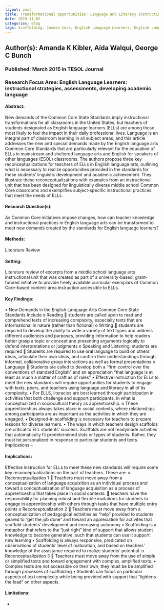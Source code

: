 ```yaml
---
layout: post
title: Transformational Opportunities: Language and Literacy Instruction for English Language Learners in the Common Core Era in the United States
date: 2020-11-02
categories: Blog
tags: Scaffolding, Common Core, English Language Learners, English Language Arts Standards, Minority Students, Second Language Acquisition, Apprenticeship, Diverse Groups of Students
---
```


## Author(s): Amanda K Kibler, Aída Walqui, George C Bunch

### Published: March 2015 in TESOL Journal

### Research Focus Area: English Language Learners: instructional strategies, assessments, developing academic language

#### Abstract:
New demands of the Common Core State Standards imply instructional transformations for all classrooms in the United States, but teachers of students designated as English language learners (ELLs) are among those most likely to feel the impact in their daily professional lives. Language is an integral part of classroom learning in all subject areas, and this article addresses the new and special demands made by the English language arts Common Core Standards that are particularly relevant for the education of ELLs in mainstream and sheltered language arts and English for speakers of other languages (ESOL) classrooms. The authors propose three key reconceptualizations for teachers of ELLs in English language arts, outlining what is necessary to realize opportunities provided in the standards for these students’ linguistic development and academic achievement. They illustrate these reconceptualizations with examples from an instructional unit that has been designed for linguistically diverse middle school Common Core classrooms and exemplifies subject-specific instructional practices that meet the needs of ELLs.


#### Research Question(s):
As Common Core initiatives impose changes, how can teacher knowledge and instructional practices in English language arts can be transformed to meet new demands created by the standards for English language learners?


#### Methods:
Literature Review


#### Setting:
Literature review of excerpts from a middle school language arts instructional unit that was created as part of a university-based, grant-funded initiative to provide freely available curricular exemplars of Common Core–based content-area instruction accessible to ELLs.


#### Key Findings:
• New Demands in the English Language Arts Common Core State Standards Include o Reading  students are called upon to read and comprehend texts of increasing complexity, especially texts that are informational in nature (rather than fictional) o Writing  students are required to develop the ability to write a variety of text types and address different audiences and purposes, providing information to help readers better grasp a topic or concept and presenting arguments logically to defend interpretations or judgments o Speaking and Listening: students are required  Students are required to use oral language to build on others’ ideas, articulate their own ideas, and confirm their understandings through informal, collaborative group interactions as well as formal presentations o Language  Students are called to develop both a “firm control over the conventions of standard English” and an appreciation “that language is at least as much a matter of craft as of rules” • Effective instruction for ELLs to meet the new standards will require opportunities for students to engage with texts, peers, and teachers using language and literacy in all of its complexity. • For ELLS, literacies are best learned through participation in activities that both challenge and support participants, in what is conceptualized in sociocultural theory as apprenticeship. o These apprenticeships always takes place in social contexts, where relationships among participants are as important as the activities in which they are engaged. • Designed-in scaffolding is necessary for teachers to prepare lessons for diverse learners.  • The ways in which teachers design scaffolds are critical to ELL students’ success. Scaffolds are not readymade activities that automatically fit predetermined slots or types of students. Rather, they must be personalized in response to particular students and texts. Implications –  


#### Implications:
Effective instruction for ELLs to meet these new standards will require some key reconceptualizations on the part of teachers. These are: o Reconceptualization 1  Teachers must move away from a conceptualization of language acquisition as an individual process and toward a conceptualization of language acquisition as a process of apprenticeship that takes place in social contexts.  teachers have the responsibility for planning robust and flexible invitations for students to engage in apprenticeship with others through tasks that have multiple entry points o Reconceptualization 2  Teachers must move away from a conceptualization of pedagogical activities as “help” provided to students geared to “get the job done” and toward an appreciation for activites that scaffold students’ development and increasing autonomy • Scaffolding is a metaphor that refers to the “just right” kind of support that allows student knowledge to become generative, such that students can use it support new learning • Scaffolding is always responsive, predicated on observations of students’ level of maturation, and based on teachers’ knowledge of the assistance required to realize students’ potential. o Reconceptualization 3  Teachers must move away from the use of simple or simplified texts and toward engagement with complex, amplified texts. • Complex texts are not accessible on their own; they must be be amplified through processes of scaffolding • Students can focus on particular aspects of text complexity while being provided with support that “lightens the load” on other aspects.


#### Limitations:
-



